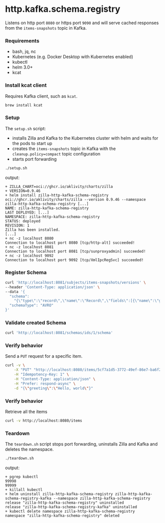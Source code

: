 # http.kafka.schema.registry

Listens on http port `8080` or https port `9090` and will serve cached responses from the `items-snapshots` topic in Kafka.

### Requirements

- bash, jq, nc
- Kubernetes (e.g. Docker Desktop with Kubernetes enabled)
- kubectl
- helm 3.0+
- kcat

### Install kcat client

Requires Kafka client, such as `kcat`.

```bash
brew install kcat
```

### Setup

The `setup.sh` script:

- installs Zilla and Kafka to the Kubernetes cluster with helm and waits for the pods to start up
- creates the `items-snapshots` topic in Kafka with the `cleanup.policy=compact` topic configuration
- starts port forwarding

```bash
./setup.sh
```

output:

```text
+ ZILLA_CHART=oci://ghcr.io/aklivity/charts/zilla
+ VERSION=0.9.46
+ helm install zilla-http-kafka-schema-registry oci://ghcr.io/aklivity/charts/zilla --version 0.9.46 --namespace zilla-http-kafka-schema-registry [...]
NAME: zilla-http-kafka-schema-registry
LAST DEPLOYED: [...]
NAMESPACE: zilla-http-kafka-schema-registry 
STATUS: deployed
REVISION: 1
Zilla has been installed.
[...]
+ nc -z localhost 8080
Connection to localhost port 8080 [tcp/http-alt] succeeded!
+ nc -z localhost 8081
Connection to localhost port 8081 [tcp/sunproxyadmin] succeeded!
+ nc -z localhost 9092
Connection to localhost port 9092 [tcp/XmlIpcRegSvc] succeeded!
```

### Register Schema

```bash
curl 'http://localhost:8081/subjects/items-snapshots/versions' \
--header 'Content-Type: application/json' \
--data '{
  "schema":
    "{\"type\":\"record\",\"name\":\"Record\",\"fields\":[{\"name\":\"greeting\",\"type\":\"string\"}]}",
  "schemaType": "AVRO"
}'
```

### Validate created Schema

```bash
curl 'http://localhost:8081/schemas/ids/1/schema'
```

### Verify behavior

Send a `PUT` request for a specific item.

```bash
curl -v \
    -X "PUT" "http://localhost:8080/items/5cf7a1d5-3772-49ef-86e7-ba6f2c7d7d07" \
    -H "Idempotency-Key: 1" \
    -H "Content-Type: application/json" \
    -H "Prefer: respond-async" \
    -d "{\"greeting\":\"Hello, world\"}"
```

### Verify behavior

Retrieve all the items

```bash
curl -v http://localhost:8080/items
```

### Teardown

The `teardown.sh` script stops port forwarding, uninstalls Zilla and Kafka and deletes the namespace.

```bash
./teardown.sh
```

output:

```text
+ pgrep kubectl
99998
99999
+ killall kubectl
+ helm uninstall zilla-http-kafka-schema-registry zilla-http-kafka-schema-registry-kafka --namespace zilla-http-kafka-schema-registry
release "zilla-http-kafka-schema-registry" uninstalled
release "zilla-http-kafka-schema-registry-kafka" uninstalled
+ kubectl delete namespace zilla-http-kafka-schema-registry
namespace "zilla-http-kafka-schema-registry" deleted
```
